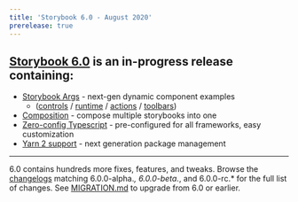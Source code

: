 ```yaml
---
title: 'Storybook 6.0 - August 2020'
prerelease: true
---
```


## [Storybook 6.0](https://github.com/storybookjs/storybook/issues/9311) is an in-progress release containing:

- [Storybook Args](https://docs.google.com/document/d/1Mhp1UFRCKCsN8pjlfPdz8ZdisgjNXeMXpXvGoALjxYM/edit#heading=h.6mdg0tp8crgj) - next-gen dynamic component examples
  - ([controls](https://github.com/storybookjs/storybook/pull/10834) / [runtime](https://github.com/storybookjs/storybook/pull/10014) / [actions](https://github.com/storybookjs/storybook/pull/10029) / [toolbars](https://github.com/storybookjs/storybook/pull/10028))
- [Composition](https://github.com/storybookjs/storybook/pull/9210) - compose multiple storybooks into one
- [Zero-config Typescript](https://github.com/storybookjs/storybook/pull/10813) - pre-configured for all frameworks, easy customization
- [Yarn 2 support](https://github.com/storybookjs/storybook/issues/9527) - next generation package management

---

6.0 contains hundreds more fixes, features, and tweaks. Browse the [changelogs](https://github.com/storybookjs/storybook/blob/next/CHANGELOG.md) matching 6.0.0-alpha._, 6.0.0-beta._, and 6.0.0-rc.\* for the full list of changes. See [MIGRATION.md](https://github.com/storybookjs/storybook/blob/next/MIGRATION.md) to upgrade from 6.0 or earlier.

